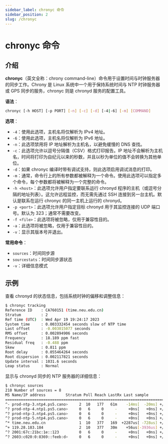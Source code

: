 ```yaml
---
sidebar_label: chronyc 命令
sidebar_position: 2
slug: /chronyc
---
```


# chronyc 命令



## 介绍

**chronyc**（英文全称：chrony command-line）命令用于设置时间与时钟服务器的同步工作。Chrony 是 Linux 系统中一个用于保持系统时间与 NTP 时钟服务器或 GPS 同步的服务，chronyc 则是 chronyd 服务的配置工具。

**语法**：

```bash
chronyc [-h HOST] [-p PORT] [-n] [-c] [-d] [-4|-6] [-m] [COMMAND]
```

**选项**：

- `-4`：使用此选项，主机名将仅解析为 IPv4 地址。
- `-6`：使用此选项，主机名将仅解析为 IPv6 地址。
- `-n`：此选项禁用将 IP 地址解析为主机名，以避免缓慢的 DNS 查找。
- `-c`：此选项允许以逗号分隔值（CSV）格式打印报告。IP 地址不会解析为主机名，时间将打印为自纪元以来的秒数，并且以秒为单位的值不会转换为其他单位。
- `-d`：如果 chronyc 编译时带有调试支持，则此选项启用调试消息的打印。
- `-m`：通常，命令行上的所有参数都被解释为一个命令。使用此选项可以指定多个命令，每个参数都将被解释为一个完整的命令。
- `-h <host>`：此选项允许用户指定要联系运行 chronyd 程序的主机（或逗号分隔的地址列表）。这允许远程监控，而无需先通过 SSH 连接到另一台主机。默认是联系在运行 chronyc 的同一主机上运行的 chronyd。
- `-p <port>`：此选项允许用户指定目标 chronyd 用于其监控连接的 UDP 端口号。默认为 323；通常不需要改变。
- `-f <file>`：此选项将被忽略，仅用于兼容性目的。
- `-a`：此选项将被忽略，仅用于兼容性目的。
- `-v`：显示其版本号并退出。

**常用命令**：

- `sources`：时间同步源
- `sourcestats`：时间同步源状态
- `-v`：详细信息模式



## 示例

查看 chronyd 的状态信息，包括系统时钟的偏移和调整信息：

```bash
$ chronyc tracking 
Reference ID    : CA760151 (time.neu.edu.cn)
Stratum         : 2
Ref time (UTC)  : Wed Apr 19 19:24:17 2023
System time     : 0.003332454 seconds slow of NTP time
Last offset     : -0.003015077 seconds
RMS offset      : 0.002894906 seconds
Frequency       : 18.189 ppm fast
Residual freq   : -0.488 ppm
Skew            : 0.811 ppm
Root delay      : 0.055464264 seconds
Root dispersion : 0.002117821 seconds
Update interval : 1031.6 seconds
Leap status     : Normal
```

显示与 chronyd 同步的 NTP 服务器的详细信息：

```bash
$ chronyc sources
210 Number of sources = 8
MS Name/IP address         Stratum Poll Reach LastRx Last sample               
===============================================================================
^- prod-ntp-3.ntp4.ps5.cano>     2  10   177   61m    -14ms[  -20ms] +/-  163ms
^? prod-ntp-4.ntp1.ps5.cano>     0   6     0     -     +0ns[   +0ns] +/-    0ns
^? prod-ntp-3.ntp4.ps5.cano>     0   6     0     -     +0ns[   +0ns] +/-    0ns
^? prod-ntp-5.ntp4.ps5.cano>     0   6     0     -     +0ns[   +0ns] +/-    0ns
^* time.neu.edu.cn               1  10   377   169  +2287us[ -728us] +/-   28ms
^+ 119.28.183.184                2  10   377   30m    +56us[-3936us] +/-   60ms
^? 2001:67c:21bc:1e::123         0   6     0     -     +0ns[   +0ns] +/-    0ns
^? 2603:c020:0:8369::feeb:d>     0   6     0     -     +0ns[   +0ns] +/-    0ns
```


